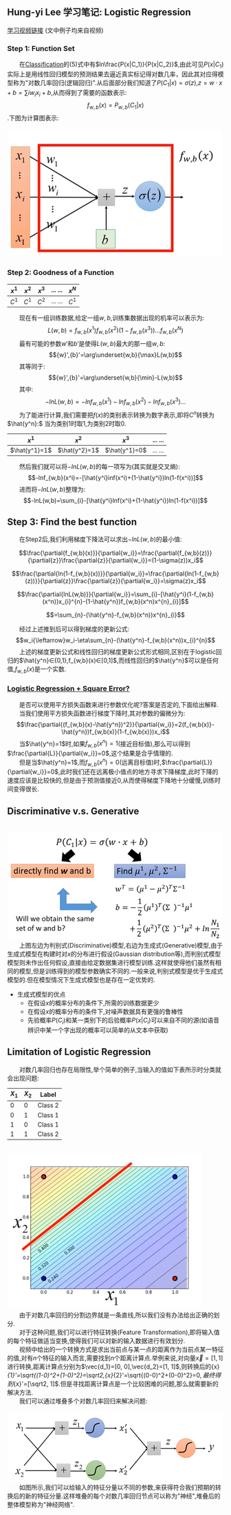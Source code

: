 ## Hung-yi Lee 学习笔记: Logistic Regression
[学习视频链接](https://www.bilibili.com/video/av48285039/?p=10) (文中例子均来自视频)<br/>
### Step 1: Function Set
&emsp;&emsp;在[Classification](https://github.com/171498290/Hung-yi-Lee-DL-notes/blob/master/classification/classification.md)的(5)式中有$ln\frac{P(x|C_1)}{P(x|C_2)}$,由此可见$P(x|C_1)$实际上是用线性回归模型的预测结果去逼近真实标记得对数几率，因此其对应得模型称为"对数几率回归(逻辑回归)".从后面部分我们知道了$P(C_1|x)=\sigma(z)$,$z=w·x+b=\sum{i}w_ix_i+b$,从而得到了需要的函数表示:$$f_{w,b}(x)=P_{w,b}(C_1|x)$$.下图为计算图表示:<br/>
&emsp;&emsp;&emsp;&emsp;&emsp;&emsp;&emsp;&emsp;&emsp;&emsp;&emsp;&emsp;![图1_对数几率回归的计算图表示](1.png)
### Step 2: Goodness of a Function
| $x^1$  | $x^2$  | $x^3$  | ... ... | $x^N$ |
| ------ | ------ | ------ | ------  | ----- |
| $C^1$  | $C^1$  | $C^2$  | ... ... | $C^1$ |

&emsp;&emsp;现在有一组训练数据,给定一组$w,b$,训练集数据出现的机率可以表示为:
$$L(w,b)=f_{w,b}(x^1)f_{w,b}(x^2)(1-f_{w,b}(x^3))...f_{w,b}(x^N)$$
&emsp;&emsp;最有可能的参数${w}'$和${b}'$是使得$L(w,b)$最大的那一组$w,b$:
$${w}',{b}'=\arg\underset{w,b}{\max}L(w,b)$$
&emsp;&emsp;其等同于:
$${w}',{b}'=\arg\underset{w,b}{\min}-L(w,b)$$
&emsp;&emsp;其中:
$$-lnL(w,b)=-lnf_{w,b}(x^1)-lnf_{w,b}(x^2)-lnf_{w,b}(x^3)...$$
&emsp;&emsp;为了能进行计算,我们需要把$f(x)$的类别表示转换为数字表示,即将$C^n$转换为$\hat{y^n}:$ 当为类别1时取1,为类别2时取0.<br/>

| $x^1$  | $x^2$  | $x^3$  | ... ... |
| ------ | ------ | ------ | ------  |
| $\hat{y^1}=1$ | $\hat{y^2}=1$ | $\hat{y^1}=0$ | ... ... |

&emsp;&emsp;然后我们就可以将$-lnL(w,b)$的每一项写为(其实就是交叉熵):
$$-lnf_{w,b}(x^i)=-[\hat{y^i}inf(x^i)+(1-\hat{y^i})ln(1-f(x^i))]$$
&emsp;&emsp;进而将$-lnL(w,b)$整理为:
$$-lnL(w,b)=\sum_{i}-[\hat{y^i}lnf(x^i)+(1-\hat{y^i})ln(1-f(x^i))]$$
## Step 3: Find the best function
&emsp;&emsp;在Step2后,我们利用梯度下降法可以求出$-lnL(w,b)$的最小值:

$$\frac{\partial{f_{w,b}(x)}}{\partial{w_i}}=\frac{\partial{f_{w,b}(z)}}{\partial{z}}\frac{\partial{z}}{\partial{w_i}}=(1-\sigma(z))x_i$$

$$\frac{\partial{ln(1-f_{w,b}(x))}}{\partial{w_i}}=\frac{\partial{ln(1-f_{w,b}(z))}}{\partial{z}}\frac{\partial{z}}{\partial{w_i}}=\sigma(z)x_i$$

$$\frac{\partial{lnL(w,b)}}{\partial{w_i}}=\sum_{i}-[\hat{y^i}(1-f_{w,b}(x^n))x_{i}^{n}-(1-\hat{y^n})f_{w,b}(x^n)x^{n}_{i}]$$

$$=\sum_{n}-(\hat{y^n}-f_{w,b}(x^n))x^{n}_{i}$$

&emsp;&emsp;经过上述推到后可以得到梯度的更新公式:
$$w_i{\leftarrow}w_i-\eta\sum_{n}-(\hat{y^n}-f_{w,b}(x^n))x_{i}^{n}$$
&emsp;&emsp;上述的梯度更新公式和线性回归的梯度更新公式形式相同,区别在于logistic回归的$\hat{y^n}∈{0,1},f_{w,b}(x)∈[0,1]$,而线性回归的$\hat{y^n}$可以是任何值,$f_{w,b}(x)$是一个实数.
### <u>Logistic Regression + Square Error?</u>
&emsp;&emsp;是否可以使用平方损失函数来进行参数优化呢?答案是否定的,下面给出解释.
&emsp;&emsp;当我们使用平方损失函数进行梯度下降时,其对参数的偏微分为:
$$\frac{\partial{(f_{w,b}(x)-\hat{y^n})^2}}{\partial{w_i}}=2(f_{w,b(x)}-\hat{y^n})f_{w,b(x)}(1-f_{w,b(x)})x_i$$
&emsp;&emsp;当$\hat{y^n}=1$时,如果$f_{w,b}(x^n)=1$(接近目标值),那么可以得到$\frac{\partial{L}}{\partial{w_i}}=0$,这个结果是合乎情理的.<br/>
&emsp;&emsp;但是当$\hat{y^n}=1$,而$f_{w,b}(x^n)=0$(远离目标值)时,$\frac{\partial{L}}{\partial{w_i}}=0$,此时我们还在远离极小值点的地方寻求下降梯度,此时下降的速度应该是比较快的,但是由于预测值接近0,从而使得梯度下降地十分缓慢,训练时间变得很长.
## Discriminative v.s. Generative
&emsp;&emsp;&emsp;&emsp;&emsp;&emsp;&emsp;&emsp;&emsp;&emsp;&emsp;&emsp;![图2_判别式模型vs生成式模型](2.png)<br/>
&emsp;&emsp;上图左边为判别式(Discriminative)模型,右边为生成式(Generative)模型,由于生成式模型在构建时对$x$的分布进行假设(Gaussian distribution等),而判别式模型模型则未作出任何假设,直接由给定数据集进行模型训练.这样就使得他们虽然有相同的模型,但是训练得到的模型参数确实不同的.一般来说,判别式模型是优于生成式模型的.但在模型情况下生成式模型也是存在一定优势的.

+ 生成式模型的优点
   + 在假设$x$的概率分布的条件下,所需的训练数据更少
   + 在假设$x$的概率分布的条件下,对噪声数据具有更强的鲁棒性
   + 先验概率$P(C_i)$和某一类别下的后验概率$P(x|C_i)$可以来自不同的源(如语音辨识中某一个字出现的概率可以简单的从文本中获取)
## Limitation of Logistic Regression
&emsp;&emsp;对数几率回归也存在局限性,举个简单的例子,当输入的值如下表所示时分类就会出现问题:

| $X_1$  | $X_2$  | Label  |
| ------ | ------ | ------ |
| 0  | 0  | Class 2  |
| 0  | 1  | Class 1  |
| 1  | 0  | Class 1  |
| 1  | 1  | Class 2  |

&emsp;&emsp;&emsp;&emsp;&emsp;&emsp;&emsp;&emsp;&emsp;&emsp;&emsp;&emsp;![图3_对数几率回归的缺陷](3.png)<br/>
&emsp;&emsp;由于对数几率回归的分割边界就是一条直线,所以我们没有办法给出正确的划分.<br/>
&emsp;&emsp;对于这种问题,我们可以进行特征转换(Feature Transformation),即将输入值的每个特征做适当变换,使得我们可以对新的输入数据进行有效划分.<br/>
&emsp;&emsp;视频中给出的一个转换方式是求出当前点与某一点的距离作为当前点某一特征的值,对有$n$个特征的输入而言,需要找到$n$个距离计算点.举例来说,对向量$\vec{x}=[1, 1]$进行转换,距离计算点分别为$\vec{d_1}=[0, 0],\vec{d_2}=[1, 1]$,则转换后的{x}_{1}'=\sqrt{(1-0)^2+(1-0)^2}=\sqrt2$,${x}_{2}'=\sqrt{(0-0)^2+(0-0)^2}=0$,最终得到${x}'=[\sqrt2, 1]$.但是寻找距离计算点是一个比较困难的问题,那么就需要新的解决方法.<br/>
&emsp;&emsp;我们可以通过堆叠多个对数几率回归来解决问题:<br/>
&emsp;&emsp;&emsp;&emsp;&emsp;&emsp;&emsp;&emsp;&emsp;&emsp;&emsp;&emsp;![图4_对数几率回归模型堆叠](4.png)<br/>
&emsp;&emsp;如图所示,我们可以给输入的特征分量以不同的参数,来获得符合我们预期的转换后的新的特征分量.这样堆叠的每个对数几率回归节点可以称为"神经",堆叠后的整体模型称为"神经网络".<br/>